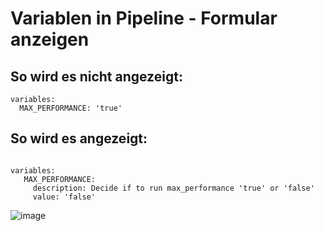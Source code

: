 # Variablen in Pipeline - Formular anzeigen 

## So wird es nicht angezeigt:

```
variables:
  MAX_PERFORMANCE: 'true'
```

## So wird es angezeigt:

```

variables:
   MAX_PERFORMANCE: 
     description: Decide if to run max_performance 'true' or 'false'
     value: 'false'
```

![image](https://github.com/jmetzger/training-gitlab-ci-cd/assets/1933318/8047c095-6d99-4576-b86a-fa6ba0953e47)

